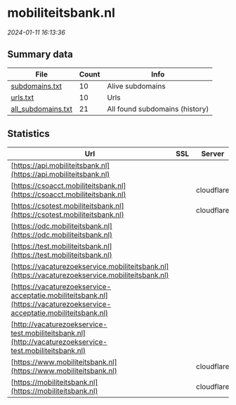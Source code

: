 # mobiliteitsbank.nl
*2024-01-11 16:13:36*
## Summary data
| File       | Count | Info |
|------------|-------|------|
|[subdomains.txt](/data/mobiliteitsbank.nl/subdomains.txt)|10|Alive subdomains|
|[urls.txt](/data/mobiliteitsbank.nl/urls.txt)|10|Urls|
|[all_subdomains.txt](/data/mobiliteitsbank.nl/all_subdomains.txt)|21|All found subdomains (history)|
## Statistics
| Url | SSL | Server | Cookie | HSTS | CSP | XFO | XXP | RP | Tech |Title |
|------------|-------|------|------|------|------|------|------|------|------|------|
|[https://api.mobiliteitsbank.nl](https://api.mobiliteitsbank.nl)| || |:white_check_mark: | |:white_check_mark: |:white_check_mark: |:white_check_mark: |HSTS|Mobiliteitsbank|
|[https://csoacct.mobiliteitsbank.nl](https://csoacct.mobiliteitsbank.nl)| |cloudflare|:warning: |:white_check_mark: | | | |:white_check_mark: |Basic Cloudflare...|Authentication R...|
|[https://csotest.mobiliteitsbank.nl](https://csotest.mobiliteitsbank.nl)| |cloudflare|:warning: |:white_check_mark: | | | |:white_check_mark: |Basic Cloudflare...|Authentication R...|
|[https://odc.mobiliteitsbank.nl](https://odc.mobiliteitsbank.nl)| || |:white_check_mark: | |:white_check_mark: |:white_check_mark: |:white_check_mark: |HSTS|Mobiliteitsbank|
|[https://test.mobiliteitsbank.nl](https://test.mobiliteitsbank.nl)| || |:white_check_mark: | |:white_check_mark: |:white_check_mark: |:white_check_mark: |Basic HSTS||
|[https://vacaturezoekservice.mobiliteitsbank.nl](https://vacaturezoekservice.mobiliteitsbank.nl)| || |:white_check_mark: | | | |:white_check_mark: |HSTS||
|[https://vacaturezoekservice-acceptatie.mobiliteitsbank.nl](https://vacaturezoekservice-acceptatie.mobiliteitsbank.nl)| || | | | | |:white_check_mark: |||
|[http://vacaturezoekservice-test.mobiliteitsbank.nl](http://vacaturezoekservice-test.mobiliteitsbank.nl)| || | | | | |:white_check_mark: |||
|[https://www.mobiliteitsbank.nl](https://www.mobiliteitsbank.nl)| |cloudflare|:warning: |:white_check_mark: | |:white_check_mark: |:white_check_mark: |:white_check_mark: |Cloudflare HSTS...||
|[https://mobiliteitsbank.nl](https://mobiliteitsbank.nl)| |cloudflare|:warning: |:white_check_mark: | |:white_check_mark: |:white_check_mark: |:white_check_mark: |Cloudflare HSTS||